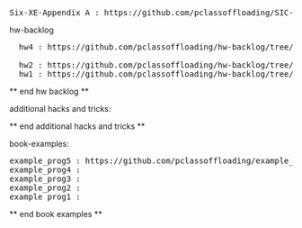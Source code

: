 
<pre>
Six-XE-Appendix A : https://github.com/pclassoffloading/SIC-XE-Instructions
</pre>
hw-backlog
<pre>
  hw4 : https://github.com/pclassoffloading/hw-backlog/tree/master/hw4
  
  hw2 : https://github.com/pclassoffloading/hw-backlog/tree/master/hw2
  hw1 : https://github.com/pclassoffloading/hw-backlog/tree/master/hw1
</pre>
** end hw backlog ** 

additional hacks and tricks:

** end additional hacks and tricks **

book-examples:
<pre>
example_prog5 : https://github.com/pclassoffloading/example_prog5/blob/master/second_attempt_arraysum
example_prog4 : 
example_prog3 : 
example_prog2 : 
example_prog1 : 
</pre>

** end book examples **

